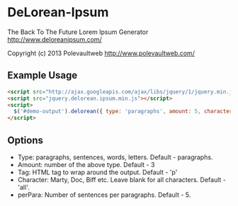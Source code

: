 DeLorean-Ipsum
==============

The Back To The Future Lorem Ipsum Generator
http://www.deloreanipsum.com/

Copyright (c) 2013 Polevaultweb http://www.polevaultweb.com/

## Example Usage
```html
<script src="http://ajax.googleapis.com/ajax/libs/jquery/1/jquery.min.js"></script>
<script src="jquery.delorean.ipsum.min.js"></script>
<script>
  $('#demo-output').delorean({ type: 'paragraphs', amount: 5, character: '', tag:  'p' });
</script>
```

## Options
- Type: paragraphs, sentences, words, letters. Default - paragraphs.
- Amount: number of the above type. Default - 3
- Tag: HTML tag to wrap around the output. Default - 'p'
- Character: Marty, Doc, Biff etc. Leave blank for all characters. Default - 'all'.
- perPara: Number of sentences per paragraphs. Default - 5.